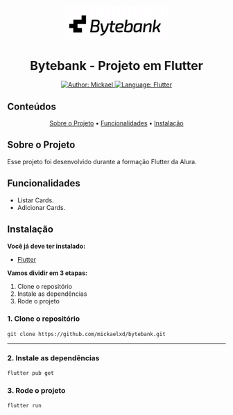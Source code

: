 <h1 align="center">
	<img src="./.github/logo_bytebank.png"  alt="Logo"  width="240"><br><br>
   Bytebank - Projeto em Flutter
</h1>

<div>
    <p align="center">
      <a href="https://www.linkedin.com/in/mickaelrocha77/" target="_blank">
          <img src="https://img.shields.io/static/v1?label=Author&message=Mickael&color=orange&style=for-the-badge&logo=LinkedIn" alt="Author: Mickael">
      </a>
      <a href="#">
          <img src="https://img.shields.io/static/v1?label=Language&message=Flutter&color=40c4ff&style=for-the-badge&logo=Flutter" alt="Language: Flutter">
      </a>
    </p>
</div>

## Conteúdos

<p align="center">
 <a href="#about">Sobre o Projeto</a> •
 <a href="#features">Funcionalidades</a> •
 <a href="#installation">Instalação</a>
</p>

## Sobre o Projeto

<div id="about">
  <p>
    Esse projeto foi desenvolvido durante a formação Flutter da Alura.
  </p>
</div>

## Funcionalidades
<div id="features">
  <ul>
    <li>Listar Cards.</li>
    <li>Adicionar Cards.</li>
  </ul>
</div>

## Instalação

<div id="installation"></div>

**Você já deve ter instalado:**

-   [Flutter](https://flutter.dev)

**Vamos dividir em 3 etapas:**

1. Clone o repositório
2. Instale as dependências
3. Rode o projeto

### 1. Clone o repositório

```
git clone https://github.com/mickaelxd/bytebank.git
```

---

### 2. Instale as dependências

```
flutter pub get
```

### 3. Rode o projeto

```
flutter run
```
